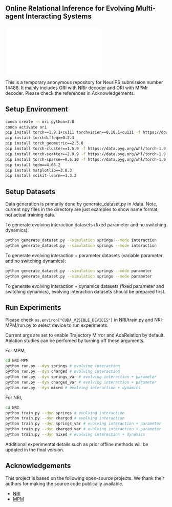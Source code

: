 ## Online Relational Inference for Evolving Multi-agent Interacting Systems ##
![Example Image](figure_model.pdf)

This is a temporary anonymous repository for NeurIPS submission number 14488. It mainly includes ORI with NRIr decoder and ORI with MPMr decoder. Please check the references in Acknowledgements.

## Setup Environment
```bash
conda create -n ori python=3.8
conda activate ori
pip install torch==1.9.1+cu111 torchvision==0.10.1+cu111 -f https://download.pytorch.org/whl/torch_stable.html
pip install torchdiffeq==0.2.3
pip install torch_geometric==2.5.0
pip install torch-cluster==1.5.9 -f https://data.pyg.org/whl/torch-1.9.1+cu111.html
pip install torch-scatter==2.0.9 -f https://data.pyg.org/whl/torch-1.9.1+cu111.html
pip install torch-sparse==0.6.10 -f https://data.pyg.org/whl/torch-1.9.1+cu111.html
pip install tqdm==4.66.2
pip install matplotlib==3.0.3
pip install scikit-learn==1.3.2
```


## Setup Datasets

Data generation is primarily done by generate_dataset.py in /data. Note, current npy files in the directory are just examples to show name format, not actual training data.

To generate evolving interaction datasets (fixed parameter and no switching dynamics):
```bash
python generate_dataset.py --simulation springs --mode interaction
python generate_dataset.py --simulation springs --mode interaction
```

To generate evolving interaction + parameter datasets (variable parameter and no switching dynamics):
```bash
python generate_dataset.py --simulation springs --mode parameter
python generate_dataset.py --simulation springs --mode parameter
```

To generate evolving interaction + dynamics datasets (fixed parameter and switching dynamics), evolving interaction datasets should be prepared first.

## Run Experiments
Please check ```os.environ["CUDA_VISIBLE_DEVICES"]``` in NRI/train.py and NRI-MPM/run.py to select device to run experiments.

Current args are set to enable Trajectory Mirror and AdaRelation by default. Ablation studies can be perfomed by turning off these arguments.

For MPM,
```bash
cd NRI-MPM
python run.py --dyn springs # evolving interaction
python run.py --dyn charged # evolving interaction
python run.py --dyn springs_var # evolving interaction + parameter
python run.py --dyn charged_var # evolving interaction + parameter
python run.py --dyn mixed # evolving interaction + dynamics
```

For NRI,
```bash
cd NRI
python train.py --dyn springs # evolving interaction
python train.py --dyn charged # evolving interaction
python train.py --dyn springs_var # evolving interaction + parameter
python train.py --dyn charged_var # evolving interaction + parameter
python train.py --dyn mixed # evolving interaction + dynamics
```

Additional experimental details such as prior offline methods will be updated in the final version.

## Acknowledgements
This project is based on the following open-source projects. We thank their authors for making the source code publically available.

 - [NRI](https://github.com/ethanfetaya/NRI/tree/master)
 - [MPM](https://github.com/hilbert9221/NRI-MPM)

